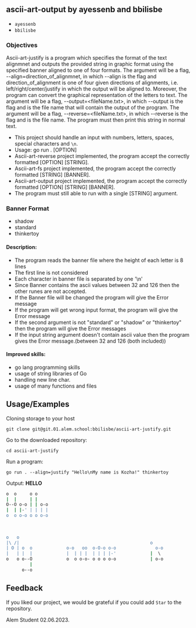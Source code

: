 ## ascii-art-output by ayessenb and bbilisbe
* `ayessenb` 
* `bbilisbe` 

### Objectives

Ascii-art-justify is a program which specifies the format of the text alignmnet and outputs the provided string in graphic format using the specified banner aligned to one of four formats.
The argument will be a flag, --align=direction_of_alignmnet, in which --align is the flag and direction_of_alignment is one of four given directions of alignments, i.e. left/right/center/justify in which the output will be aligned to.
Moreover, the program can convert the graphical representation of the letters to text.
The argument will be a flag, --output=<fileName.txt>, in which --output is the flag and  <fileName> is the file name that will contain the output of the program.
The argument will be a flag, --reverse=<fileName.txt>, in which --reverse is the flag and <fileName> is the file name. The program must then print this string in normal text.


- This project should handle an input with numbers, letters, spaces, special characters and `\n`.
- Usage: go run . [OPTION]
- Ascii-art-reverse project implemented, the program accept the correctly formatted [OPTION] [STRING].
- Ascii-art-fs project implemented, the program accept the correctly formatted [STRING] [BANNER].
- Ascii-art-output project implemented, the program accept the correctly formatted [OPTION] [STRING] [BANNER].
- The program must still able to run with a single [STRING] argument.


### Banner Format

* shadow
* standard
* thinkertoy

#### Description:


* The program reads the banner file where the height of each letter is 8 lines
* The first line is not considered
* Each character in banner file is separated by one '\n'
* Since Banner contains the ascii values between 32 and 126 then the other runes are not accepted.
* If the Banner file will be changed the program will give the Error message
* If the program will get wrong input format, the program will give the Error message
* If the second argument is not "standard" or "shadow" or "thinkertoy" then the program will give the Error messages
* If the input string argument doesn't contain ascii value then the program gives the Error message.(between 32 and 126 (both included))


#### Improved skills:
* go lang programming skills 
* usage of string libraries of Go
* handling new line char.
* usage of many functions and files


## Usage/Examples
Cloning storage to your host
```CMD/Terminal 
git clone git@git.01.alem.school:bbilisbe/ascii-art-justify.git
```
Go to the downloaded repository:

```CMD/Terminal 
cd ascii-art-justify
```
Run a program:
```CMD/Terminal 
go run . --align=justify "Hello\nMy name is Kozha!" thinkertoy
```


Output: __HELLO__
```bash         
o  o     o o     
|  |     | |     
O--O o-o | | o-o 
|  | |-' | | | | 
o  o o-o o o o-o 
                 
                 
                                                                                
o   o                                                                    o  o         o         o 
|\ /|                                                  o                 | /          |         | 
| O | o  o             o-o   oo  o-O-o o-o               o-o             OO   o-o o-o O--o  oo  o 
|   | |  |             |  | | |  | | | |-'             |  \              | \  | |  /  |  | | |    
o   o o--O             o  o o-o- o o o o-o             | o-o             o  o o-o o-o o  o o-o- O 
         |                                                                                        
      o--o                                                                                                         
```





## Feedback

If you liked our project, we would be grateful if you could add `Star` to the repository.

Alem Student
02.06.2023.
